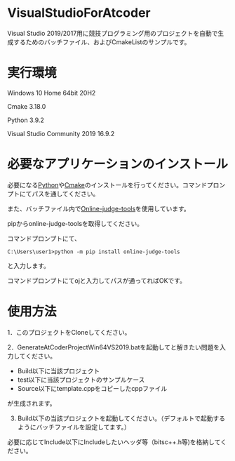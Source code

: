 # VisualStudioForAtcoder
Visual Studio 2019/2017用に競技プログラミング用のプロジェクトを自動で生成するためのバッチファイル、およびCmakeListのサンプルです。

# 実行環境

Windows 10 Home 64bit 20H2

Cmake 3.18.0

Python  3.9.2

Visual Studio Community 2019 16.9.2

# 必要なアプリケーションのインストール

必要になる[Python](https://www.python.org/downloads/)や[Cmake](https://cmake.org/download/)のインストールを行ってください。コマンドプロンプトにてパスを通してください。

また、バッチファイル内で[Online-judge-tools](https://github.com/online-judge-tools/oj)を使用しています。

pipからonline-judge-toolsを取得してください。

コマンドプロンプトにて、
```
C:\Users\user1>python -m pip install online-judge-tools
```
と入力します。

コマンドプロンプトにてojと入力してパスが通ってればOKです。

# 使用方法

1．このプロジェクトをCloneしてください。

2．GenerateAtCoderProjectWin64VS2019.batを起動してと解きたい問題を入力してください。
* Build以下に当該プロジェクト
* test以下に当該プロジェクトのサンプルケース
* Source以下にtemplate.cppをコピーしたcppファイル

が生成されます。

3. Build以下の当該プロジェクトを起動してください。（デフォルトで起動するようにバッチファイルを設定してます。）

必要に応じてInclude以下にIncludeしたいヘッダ等（bitsc++.h等)を格納してください。



